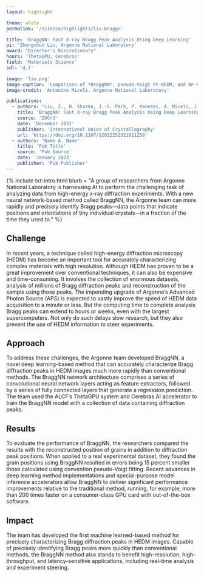 ```yaml
---
layout: highlight

theme: white
permalink: '/science/highlights/liu-braggn'

title: 'BraggNN: Fast X-ray Bragg Peak Analysis Using Deep Learning'
pi: 'Zhengchun Liu, Argonne National Laboratory'
award: "Director's Discretionary"
hours: 'ThetaGPU, Cerebras'
field: 'Materials Science'
sdl: 'd,l'

image: 'liu.png' 
image-caption: 'Comparison of *BraggNN*, pseudo-Voigt FF-HEDM, and NF-HEDM. Grain positions from NF-HEDM (black squares), pseudo-Voigt FF-HEDM (red circles) and *BraggNN* FF-HEDM (blue triangles) overlaid on the NF-HEDM confidence map.'
image-credit: 'Antonino Miceli, Argonne National Laboratory'

publications:
  - authors: 'Liu, Z., H. Sharma, J.-S. Park, P. Kenesei, A. Miceli, J. Almer, R. Kettimuthu, and I. Foster'
    title: 'BraggNN: Fast X-ray Bragg Peak Analysis Using Deep Learning'
    source: 'IUCrJ'
    date: 'December 2021'
    publisher: 'International Union of Crystallography'
    url: 'https://doi.org/10.1107/S2052252521011258'
  - authors: 'Name A. Name'
    title: 'Pub Title'
    source: 'Pub Source'
    date: 'January 2023'
    publisher: 'Pub Publisher'
---
```




{% include txt-intro.html 
    blurb = "A group of researchers from Argonne National Laboratory is harnessing AI to perform the challenging task of analyzing data from high-energy x-ray diffraction experiments. With a new neural network-based method called BraggNN, the Argonne team can more rapidly and precisely identify Bragg peaks—data points that indicate positions and orientations of tiny individual crystals—in a fraction of the time they used to."
%}



## Challenge

In recent years, a technique called high-energy diffraction microscopy (HEDM) has become an important tool for accurately characterizing complex materials with high resolution. Although HEDM has proven to be a great improvement over conventional techniques, it can also be expensive and time-consuming. It involves the collection of enormous datasets, analysis of millions of Bragg diffraction peaks and reconstruction of the sample using those peaks. The impending upgrade of Argonne’s Advanced Photon Source (APS) is expected to vastly improve the speed of HEDM data acquisition to a minute or less. But the computing time to complete analysis Bragg peaks can extend to hours or weeks, even with the largest supercomputers. Not only do such delays slow research, but they also prevent the use of HEDM information to steer experiments.



## Approach

To address these challenges, the Argonne team developed BraggNN, a novel deep learning-based method that can accurately characterize Bragg diffraction peaks in HEDM images much more rapidly than conventional methods. The BraggNN network architecture comprises a series of convolutional neural network layers acting as feature extractors, followed by a series of fully connected layers that generate a regression prediction. The team used the ALCF’s ThetaGPU system and Cerebras AI accelerator to train the BraggNN model with a collection of data containing diffraction peaks.



## Results

To evaluate the performance of BraggNN, the researchers compared the results with the reconstructed position of grains in addition to diffraction peak positions. When applied to a real experimental dataset, they found the grain positions using BraggNN resulted in errors being 15 percent smaller those calculated using convention pseudo-Voigt fitting. Recent advances in deep learning method implementations and special-purpose model inference accelerators allow BraggNN to deliver significant performance improvements relative to the traditional method, running, for example, more than 200 times faster on a consumer-class GPU card with out-of-the-box software.



## Impact

The team has developed the first machine learned-based method for precisely characterizing Bragg diffraction peaks in HEDM images. Capable of precisely identifying Bragg peaks more quickly than conventional methods, the BraggNN method also stands to benefit high-resolution, high-throughput, and latency-sensitive applications, including real-time analysis and experiment steering.
